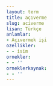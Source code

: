 ```yaml
---
layout: term
title: açıverme
slug: aciverme
lisan: Türkçe
anlamlar:
- Açıvermek işi
ozellikler:
- - isim
ornekler:
- - ''
orneklerkaynak:
- - ''
---
```

